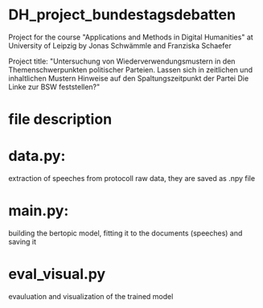 # DH_project_bundestagsdebatten
Project for the course "Applications and Methods in Digital Humanities" at University of Leipzig by Jonas Schwämmle and Franziska Schaefer

Project title: 
"Untersuchung von Wiederverwendungsmustern in den Themenschwerpunkten politischer
Parteien.
Lassen sich in zeitlichen und inhaltlichen Mustern Hinweise auf den Spaltungszeitpunkt der
Partei Die Linke zur BSW feststellen?"

# file description

# data.py: 
extraction of speeches from protocoll raw data, they are saved as .npy file

# main.py: 
building the bertopic model, fitting it to the documents (speeches) and saving it 

# eval_visual.py
evauluation and visualization of the trained model

